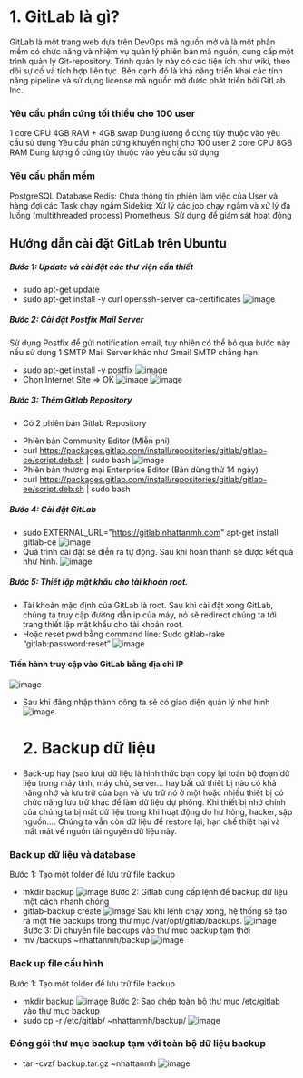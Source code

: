 # 1. GitLab là gì?
GitLab là một trang web dựa trên DevOps mã nguồn mở và là một phần mềm có chức năng và nhiệm vụ quản lý phiên bản mã nguồn, cung cấp một trình quản lý Git-repository. Trình quản lý này có các tiện ích như wiki, theo dõi sự cố và tích hợp liên tục. Bên cạnh đó là khả năng triển khai các tính năng pipeline và sử dụng license mã nguồn mở được phát triển bởi GitLab Inc.
### Yêu cầu phần cứng tối thiểu cho 100 user
  1 core CPU
  4GB RAM + 4GB swap
  Dung lượng ổ cứng tùy thuộc vào yêu cầu sử dụng
  Yêu cầu phần cứng khuyến nghị cho 100 user
  2 core CPU
  8GB RAM
  Dung lượng ổ cứng tùy thuộc vào yêu cầu sử dụng
### Yêu cầu phần mềm
  PostgreSQL Database
  Redis: Chưa thông tin phiên làm việc của User và hàng đợi các Task chạy ngầm
  Sidekiq: Xử lý các job chạy ngầm và xử lý đa luồng (multithreaded process)
  Prometheus: Sử dụng để giám sát hoạt động
## Hướng dẫn cài đặt GitLab trên Ubuntu
##### Bước 1: Update và cài đặt các thư viện cần thiết
- sudo apt-get update
- sudo apt-get install -y curl openssh-server ca-certificates
![image](https://user-images.githubusercontent.com/59860781/136916051-bd10d39b-eaa5-4375-8494-38b3a01ed61d.png)
##### Bước 2: Cài đặt Postfix Mail Server
Sử dụng Postfix để gửi notification email, tuy nhiên có thể bỏ qua bước này nếu sử dụng 1 SMTP Mail Server khác như Gmail SMTP chẳng hạn.
- sudo apt-get install -y postfix
![image](https://user-images.githubusercontent.com/59860781/136920377-cac4a769-fa87-4660-aa36-1e1666be85cc.png)
- Chọn Internet Site => OK
![image](https://user-images.githubusercontent.com/59860781/136916941-caa49be9-8033-497e-acee-c7c6c34210c2.png)
![image](https://user-images.githubusercontent.com/59860781/136918757-47b819b6-4fd3-4be1-b1bf-a44546f606db.png)
##### Bước 3: Thêm Gitlab Repository
 + Có 2 phiên bản Gitlab Repository
 - Phiên bản Community Editor (Miễn phí)
 - curl https://packages.gitlab.com/install/repositories/gitlab/gitlab-ce/script.deb.sh | sudo bash
![image](https://user-images.githubusercontent.com/59860781/136919756-a396708e-0110-4ee8-ba58-ff6cb0081b0f.png)
 - Phiên bản thương mại Enterprise Editor (Bản dùng thử 14 ngày)
 - curl https://packages.gitlab.com/install/repositories/gitlab/gitlab-ee/script.deb.sh | sudo bash
 ##### Bước 4: Cài đặt GitLab
 - sudo EXTERNAL_URL="https://gitlab.nhattanmh.com" apt-get install gitlab-ce
   ![image](https://user-images.githubusercontent.com/59860781/136921368-424c8d40-99ac-4f33-8f63-cb57ceacccb2.png)
 -  Quá trình cài đặt sẽ diễn ra tự động. Sau khi hoàn thành sẽ được kết quả như hình.
    ![image](https://user-images.githubusercontent.com/59860781/136937082-efea1f16-71a6-4a0f-af72-a9d405e30060.png)
 ##### Bước 5: Thiết lập mật khẩu cho tài khoản root.
- Tài khoản mặc định của GitLab là root. Sau khi cài đặt xong GitLab, chúng ta truy cập đường dẫn ip của máy, nó sẽ redirect chúng ta tới trang thiết lập mật khẩu cho tài khoản root.
 - Hoặc reset pwd bằng command line:
  Sudo gitlab-rake “gitlab:password:reset”
  ![image](https://user-images.githubusercontent.com/59860781/136922127-99c5c3b7-8653-4bc1-9834-e4298b156ecc.png)
 #### Tiến hành truy cập vào GitLab bằng địa chỉ IP 
![image](https://user-images.githubusercontent.com/59860781/136922426-a9238d2c-01e4-49f5-a301-c8233bdc0e4a.png)
- Sau khi đăng nhập thành công ta sẽ có giao diện quản lý như hình
![image](https://user-images.githubusercontent.com/59860781/136922490-5ac59503-9005-4bb8-bf90-ef2dd07ad2bf.png)

  # 2. Backup dữ liệu
- Back-up hay (sao lưu) dữ liệu là hình thức bạn copy lại toàn bộ đoạn dữ liệu trong máy tính, máy chủ, server… hay bất cứ thiết bị nào có khả năng nhớ và lưu trữ của bạn và lưu trữ nó ở một hoặc nhiều thiết bị có chức năng lưu trữ khác để làm dữ liệu dự phòng. Khi thiết bị nhớ chính của chúng ta bị mất dữ liệu trong khi hoạt động do hư hỏng, hacker, sập nguồn…. Chúng ta vẫn còn dữ liệu để restore lại, hạn chế thiệt hại và mất mát về nguồn tài nguyên dữ liệu này.
### Back up dữ liệu và database
Bước 1: Tạo một folder để lưu trữ file backup
- mkdir backup
    ![image](https://user-images.githubusercontent.com/59860781/137115796-1bb87a26-5090-4433-93aa-7bea62a21e3f.png)
Bước 2: Gitlab cung cấp lệnh để backup dữ liệu một cách nhanh chóng
- gitlab-backup create
![image](https://user-images.githubusercontent.com/59860781/137116845-d6052e6c-5307-4f04-8517-7d6087310a2d.png)
Sau khi lệnh chạy xong, hệ thống sẽ tạo ra một file backups trong thư mục /var/opt/gitlab/backups.
![image](https://user-images.githubusercontent.com/59860781/137116926-b02696d9-15d1-4bc7-99f1-9288664bfe78.png)
Bước 3: Di chuyển file backups vào thư mục backup tạm thời
- mv /backups ~nhattanmh/backup
![image](https://user-images.githubusercontent.com/59860781/137117234-cbe8407e-8cfe-42bf-b3b3-a175f6537e45.png)
### Back up file cấu hình
Bước 1: Tạo một folder để lưu trữ file backup
- mkdir backup
![image](https://user-images.githubusercontent.com/59860781/137115796-1bb87a26-5090-4433-93aa-7bea62a21e3f.png)
Bước 2: Sao chép toàn bộ thư mục /etc/gitlab vào thư mục backup
- sudo cp -r /etc/gitlab/ ~nhattanmh/backup/
![image](https://user-images.githubusercontent.com/59860781/137118430-6020e8c1-6d84-485b-a479-12bd0f3f5366.png)
### Đóng gói thư mục backup tạm với toàn bộ dữ liệu backup
- tar -cvzf backup.tar.gz ~nhattanmh
![image](https://user-images.githubusercontent.com/59860781/137118939-49756e63-10d9-4e35-95dc-4216ec42bce9.png)


  



